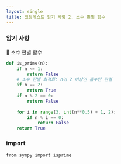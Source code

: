 ```yaml
---
layout: single
title: 코딩테스트 암기 사항 2. 소수 판별 함수 
--- 
```

### 암기 사항 

🚀 소수 판별 함수 


```python
def is_prime(n):
    if n <= 1:
        return False
    # 소수 판별 최적화: n이 2 이상인 홀수만 판별  
    if n == 2:
        return True
    if n % 2 == 0:
        return False
    
    for i in range(3, int(n**0.5) + 1, 2):
        if n % i == 0:
            return False 
    return True 
```

### import 
`from sympy import isprime`
